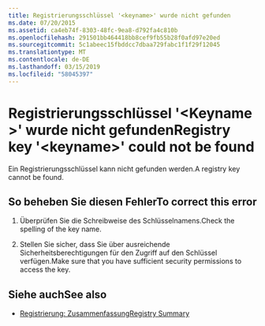 ```yaml
---
title: Registrierungsschlüssel '<keyname>' wurde nicht gefunden
ms.date: 07/20/2015
ms.assetid: ca4eb74f-8303-48fc-9ea8-d792fa4c810b
ms.openlocfilehash: 291501bb464418bb8cef9fb55b28f0afd97e20ed
ms.sourcegitcommit: 5c1abeec15fbddcc7dbaa729fabc1f1f29f12045
ms.translationtype: MT
ms.contentlocale: de-DE
ms.lasthandoff: 03/15/2019
ms.locfileid: "58045397"
---
```

# <a name="registry-key-keyname-could-not-be-found"></a><span data-ttu-id="b0874-102">Registrierungsschlüssel '\<Keyname >' wurde nicht gefunden</span><span class="sxs-lookup"><span data-stu-id="b0874-102">Registry key '\<keyname>' could not be found</span></span>
<span data-ttu-id="b0874-103">Ein Registrierungsschlüssel kann nicht gefunden werden.</span><span class="sxs-lookup"><span data-stu-id="b0874-103">A registry key cannot be found.</span></span>  
  
## <a name="to-correct-this-error"></a><span data-ttu-id="b0874-104">So beheben Sie diesen Fehler</span><span class="sxs-lookup"><span data-stu-id="b0874-104">To correct this error</span></span>  
  
1.  <span data-ttu-id="b0874-105">Überprüfen Sie die Schreibweise des Schlüsselnamens.</span><span class="sxs-lookup"><span data-stu-id="b0874-105">Check the spelling of the key name.</span></span>  
  
2.  <span data-ttu-id="b0874-106">Stellen Sie sicher, dass Sie über ausreichende Sicherheitsberechtigungen für den Zugriff auf den Schlüssel verfügen.</span><span class="sxs-lookup"><span data-stu-id="b0874-106">Make sure that you have sufficient security permissions to access the key.</span></span>  
  
## <a name="see-also"></a><span data-ttu-id="b0874-107">Siehe auch</span><span class="sxs-lookup"><span data-stu-id="b0874-107">See also</span></span>

- [<span data-ttu-id="b0874-108">Registrierung: Zusammenfassung</span><span class="sxs-lookup"><span data-stu-id="b0874-108">Registry Summary</span></span>](../../visual-basic/language-reference/keywords/registry-summary.md)
